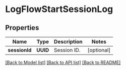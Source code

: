 # LogFlowStartSessionLog

## Properties
Name | Type | Description | Notes
------------ | ------------- | ------------- | -------------
**sessionId** | **UUID** | Session ID.  | [optional] 

[[Back to Model list]](../README.md#documentation-for-models) [[Back to API list]](../README.md#documentation-for-api-endpoints) [[Back to README]](../README.md)


